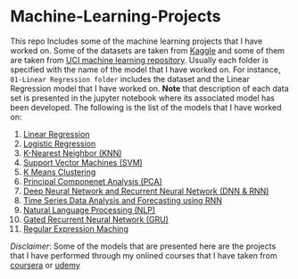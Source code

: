 # Machine-Learning-Projects
This repo Includes some of the machine learning projects that I have worked on. Some of the datasets are taken from [Kaggle](https://www.kaggle.com) and some of them are taken from [UCI machine learning repository](http://archive.ics.uci.edu/ml/index.php). Usually each folder is specified with the name of the model that I have worked on. For instance, `01-Linear Regression folder` includes the dataset and the Linear Regression model that I have worked on. **Note** that description of each data set is presented in the jupyter notebook where its associated model has been developed. The following is the list of the models that I have worked on:

1. [Linear Regression](https://github.com/mohazari/Machine-Learning-Projects/tree/main/01-Linear%20Regression)
2. [Logistic Regression](https://github.com/mohazari/Machine-Learning-Projects/tree/main/02-Logistic%20regression)
3. [K-Nearest Neighbor (KNN)](https://github.com/mohazari/Machine-Learning-Projects/tree/main/03-K%20Nearest%20Neighbor(KNN))
4. [Support Vector Machines (SVM)](https://github.com/mohazari/Machine-Learning-Projects/tree/main/04-Support%20Vector%20Machines(SVM))
5. [K Means Clustering](https://github.com/mohazari/Machine-Learning-Projects/tree/main/06-%20K%20means%20Clustering)
6. [Principal Componenet Analysis (PCA)](https://github.com/mohazari/Machine-Learning-Projects/tree/main/07-Principal%20Component%20Analysis%20(PCA))
7. [Deep Neural Network and Recurrent Neural Network (DNN & RNN)](https://github.com/mohazari/Machine-Learning-Projects/tree/main/08-Artifitial%20Neural%20Network)
8. [Time Series Data Analysis and Forecasting using RNN](https://github.com/mohazari/Machine-Learning-Projects/tree/main/09-TimeSeriesDataAnalysis)
9. [Natural Language Processing (NLP)](https://github.com/mohazari/Machine-Learning-Projects/tree/main/10-NLP/12-NLP)
10. [Gated Recurrent Neural Network (GRU)](https://github.com/mohazari/Machine-Learning-Projects/tree/main/GRU_Shakespeare_Language_Model)
11. [Regular Expression Maching](https://github.com/mohazari/Machine-Learning-Projects/tree/main/Regular_expression_matching) 


*Disclaimer*: Some of the models that are presented here are the projects that I have performed through my onlined courses that I have taken from [coursera](https://www.coursera.org) or [udemy](https://www.udemy.com)
